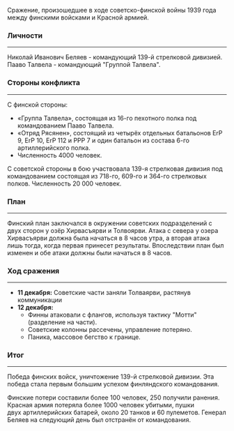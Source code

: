 Сражение, произошедшее в ходе советско-финской войны 1939 года между финскими войсками и Красной армией.

### Личности
---
Николай Иванович Беляев - командующий 139-й стрелковой дивизией.
Пааво Талвела - командующий "Группой Талвела".
### Стороны конфликта
---
С финской стороны:
- «Группа Талвела», состоящая из 16-го пехотного полка под командованием Пааво Талвела.
- «Отряд Рясянен», состоящий из четырёх отдельных батальонов ErP 9, ErP 10, ErP 112 и PPP 7 и один батальон из состава 6-го артиллерийского полка.
- Численность 4000 человек.

С советской стороны в бою участвовала 139-я стрелковая дивизия под командованием состоящая из 718-го, 609-го и 364-го стрелковых полков. Численность 20 000 человек.
### План
---
Финский план заключался в окружении советских подразделений с двух сторон у озёр Хирвасъярви и Толвоярви. Атака с севера у озера Хирвасъярви должна была начаться в 8 часов утра, а вторая атака лишь тогда, когда первая принесет результаты. Впоследствии план был изменен и обе атаки должны были начаться в 8 часов.
### Ход сражения
---
- **11 декабря:** Советские части заняли Толваярви, растянув коммуникации
- **12 декабря:**
    - Финны атаковали с флангов, используя тактику "Мотти" (разделение на части).
    - Советские колонны рассечены, управление потеряно.
    - Паника, массовое бегство к границе.
### Итог
---
Победа финских войск, уничтожение 139-й стрелковой дивизии. Эта победа стала первым большим успехом финляндского командования.

Финские потери составили более 100 человек, 250 получили ранения. Красная армия потеряла более 1000 человек убитыми, пушки двух артиллерийских батарей, около 20 танков и 60 пулеметов.
Генерал Беляев на следующий день был отстранён от командования.